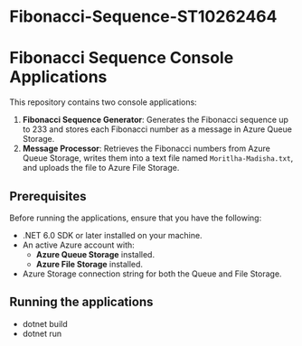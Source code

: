 # Fibonacci-Sequence-ST10262464

# Fibonacci Sequence Console Applications

This repository contains two console applications:
1. **Fibonacci Sequence Generator**: Generates the Fibonacci sequence up to 233 and stores each Fibonacci number as a message in Azure Queue Storage.
2. **Message Processor**: Retrieves the Fibonacci numbers from Azure Queue Storage, writes them into a text file named `Moritlha-Madisha.txt`, and uploads the file to Azure File Storage.


## Prerequisites
Before running the applications, ensure that you have the following:
- .NET 6.0 SDK or later installed on your machine.
- An active Azure account with:
  - **Azure Queue Storage** installed.
  - **Azure File Storage** installed.
- Azure Storage connection string for both the Queue and File Storage.

## Running the applications
- dotnet build
- dotnet run




